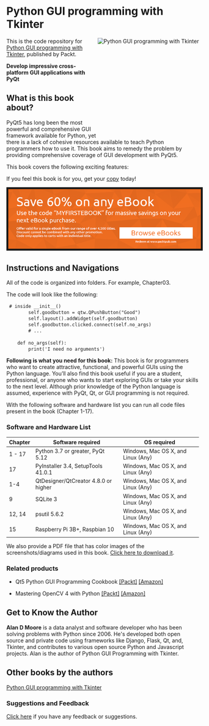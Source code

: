 # Python GUI programming with Tkinter

<a href="https://www.packtpub.com/application-development/python-gui-programming-tkinter?utm_source=github&utm_medium=repository&utm_campaign="><img src="" alt="Python GUI programming with Tkinter" height="256px" align="right"></a>

This is the code repository for [Python GUI programming with Tkinter](https://www.packtpub.com/application-development/python-gui-programming-tkinter?utm_source=github&utm_medium=repository&utm_campaign=), published by Packt.

**Develop impressive cross-platform GUI applications with PyQt**

## What is this book about?
PyQt5 has long been the most powerful and comprehensive GUI framework available for Python, yet there is a lack of cohesive resources available to teach Python programmers how to use it. This book aims to remedy the problem by providing comprehensive coverage of GUI development with PyQt5. 

This book covers the following exciting features:


If you feel this book is for you, get your [copy](https://www.amazon.com/dp/1-789-61290-X) today!

<a href="https://www.packtpub.com/?utm_source=github&utm_medium=banner&utm_campaign=GitHubBanner"><img src="https://raw.githubusercontent.com/PacktPublishing/GitHub/master/GitHub.png" 
alt="https://www.packtpub.com/" border="5" /></a>

## Instructions and Navigations
All of the code is organized into folders. For example, Chapter03.

The code will look like the following:
```
 # inside __init__()
        self.goodbutton = qtw.QPushButton("Good")
        self.layout().addWidget(self.goodbutton)
        self.goodbutton.clicked.connect(self.no_args)
        # ...

    def no_args(self):
        print('I need no arguments')
```

**Following is what you need for this book:**
This book is for programmers who want to create attractive, functional, and powerful GUIs using the Python language. You’ll also find this book useful if you are a student, professional, or anyone who wants to start exploring GUIs or take your skills to the next level. Although prior knowledge of the Python language is assumed, experience with PyQt, Qt, or GUI programming is not required.

With the following software and hardware list you can run all code files present in the book (Chapter 1-17).
### Software and Hardware List
| Chapter | Software required | OS required |
| -------- | ------------------------------------ | ----------------------------------- |
| 1 - 17 | Python 3.7 or greater, PyQt 5.12 | Windows, Mac OS X, and Linux (Any) |
| 17 | PyInstaller 3.4, SetupTools 41.0.1 | Windows, Mac OS X, and Linux (Any) |
| 1-4 | QtDesigner/QtCreator 4.8.0 or higher | Windows, Mac OS X, and Linux (Any) |
| 9 | SQLite 3 | Windows, Mac OS X, and Linux (Any) |
| 12, 14 | psutil 5.6.2 | Windows, Mac OS X, and Linux (Any) |
| 15 | Raspberry Pi 3B+, Raspbian 10 | Windows, Mac OS X, and Linux (Any) |


We also provide a PDF file that has color images of the screenshots/diagrams used in this book. [Click here to download it](http://www.packtpub.com/sites/default/files/downloads/9781789612905_ColorImages.pdf).

### Related products
* Qt5 Python GUI Programming Cookbook [[Packt]](https://www.packtpub.com/application-development/qt5-python-gui-programming-cookbook?utm_source=github&utm_medium=repository&utm_campaign=) [[Amazon]](https://www.amazon.com/dp/B079S4Q9T2)

* Mastering OpenCV 4 with Python [[Packt]](https://www.packtpub.com/application-development/mastering-opencv-4-python?utm_source=github&utm_medium=repository&utm_campaign=) [[Amazon]](https://www.amazon.com/dp/B07Q85SJLK)


## Get to Know the Author
**Alan D Moore**
is a data analyst and software developer who has been solving problems with Python since 2006. He's developed both open source and private code using frameworks like Django, Flask, Qt, and, Tkinter, and contributes to various open source Python and Javascript projects. Alan is the author of Python GUI Programming with Tkinter.



## Other books by the authors
[Python GUI programming with Tkinter](https://www.packtpub.com/application-development/python-gui-programming-tkinter?utm_source=github&utm_medium=repository&utm_campaign=)


### Suggestions and Feedback
[Click here](https://docs.google.com/forms/d/e/1FAIpQLSdy7dATC6QmEL81FIUuymZ0Wy9vH1jHkvpY57OiMeKGqib_Ow/viewform) if you have any feedback or suggestions.


